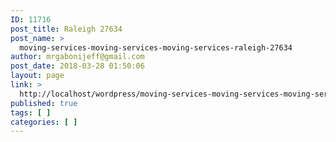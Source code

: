 ```yaml
---
ID: 11716
post_title: Raleigh 27634
post_name: >
  moving-services-moving-services-moving-services-raleigh-27634
author: mrgabonijeff@gmail.com
post_date: 2018-03-28 01:50:06
layout: page
link: >
  http://localhost/wordpress/moving-services-moving-services-moving-services-raleigh-27634/
published: true
tags: [ ]
categories: [ ]
---
```

